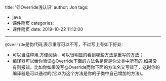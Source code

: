 title: '@Override浅认识'
author: Jon
tags:
  - java
  - 课件附页
categories:
  - 课件附页
date: 2019-10-22 11:12:00
---

`@Override`是伪代码,表示重写可以不写，不过写上有如下好处: 

- 可以当注释用,方便阅读，可以很明显的看到哪些方法是重写的方法；
- 编译器可以给你验证@Override下面的方法名是否是你父类中所有的,如果没有则报错。比如你如果没写@Override而你下面的方法名又写错了，这时你的编译器是可以通过的(它以为这个方法是你的子类中自己增加的方法)。